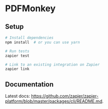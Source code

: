 # PDFMonkey

## Setup

```bash
# Install dependencies
npm install  # or you can use yarn

# Run tests
zapier test

# Link to an existing integration on Zapier
zapier link
```

## Documentation

Latest docs: https://github.com/zapier/zapier-platform/blob/master/packages/cli/README.md.
